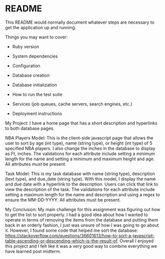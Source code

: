 # README

This README would normally document whatever steps are necessary to get the
application up and running.

Things you may want to cover:

* Ruby version

* System dependencies

* Configuration

* Database creation

* Database initialization

* How to run the test suite

* Services (job queues, cache servers, search engines, etc.)

* Deployment instructions

My Project:
I have a home page that has a short description and hyperlinks to both database pages.

NBA Players Model:
This is the client-side javascript page that allows the user to sort by age (int type), name (string type), or height (int type) of 5 specified NBA players. I also change the inches in the database to display as Ft, inches. The validations for each attribute include setting a minimum length for the name and setting a minimum and maximum height and age. All attributes must be present.

Task Model:
This is my task database with name (string type), description (text type), and due_date (string type). With this model, I display the name and due date with a hyperlink to the description. Users can click that link to view the description of the task. The validations for each attribute include setting a maximum length for the name and description and using a regex to ensure the MM-DD-YYYY. All attributes must be present.

My Conclusion:
My main challenge for this assignment was figuring out how to get the list to sort properly. I had a good idea about how I wanted to operate in terms of removing the items from the database and putting them back in an orderly fashion, I just was unsure of how I was going to go about it. However, I found some code that helped me sort the database: https://stackoverflow.com/questions/36601613/how-to-sort-a-javascript-table-ascending-or-descending-which-is-the-result-of. Overall I enjoyed this project and I felt like it was a very good way to combine everything we have learned post midterm.